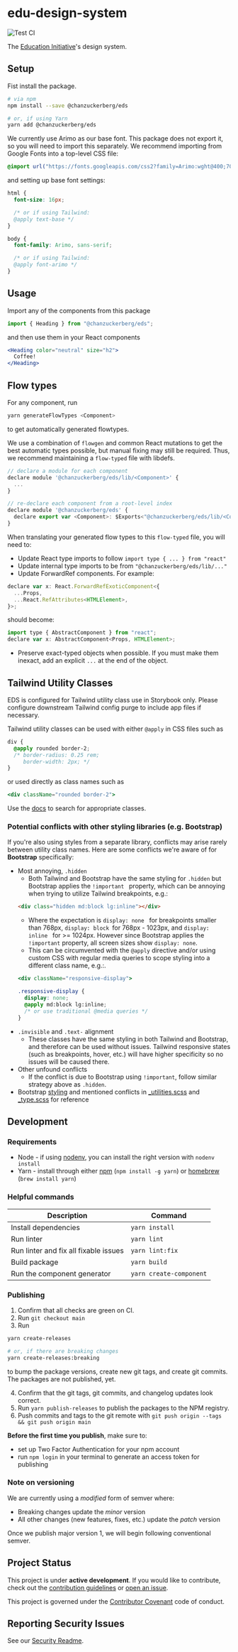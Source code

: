 # edu-design-system

![Test CI](https://github.com/chanzuckerberg/edu-design-system/workflows/Test%20CI/badge.svg)

The [Education Initiative](https://chanzuckerberg.com/education/)'s design system.

## Setup

Fist install the package.

```bash
# via npm
npm install --save @chanzuckerberg/eds

# or, if using Yarn
yarn add @chanzuckerberg/eds
```

We currently use Arimo as our base font. This package does not export it, so you will need to import this separately. We recommend importing from Google Fonts into a top-level CSS file:

```css
@import url("https://fonts.googleapis.com/css2?family=Arimo:wght@400;700&display=swap");
```

and setting up base font settings:

```css
html {
  font-size: 16px;

  /* or if using Tailwind:
  @apply text-base */
}

body {
  font-family: Arimo, sans-serif;

  /* or if using Tailwind:
  @apply font-arimo */
}
```

## Usage

Import any of the components from this package

```js
import { Heading } from "@chanzuckerberg/eds";
```

and then use them in your React components

```jsx
<Heading color="neutral" size="h2">
  Coffee!
</Heading>
```

## Flow types

For any component, run

```bash
yarn generateFlowTypes <Component>
```

to get automatically generated flowtypes.

We use a combination of `flowgen` and common React mutations to get the best automatic types possible, but manual fixing may still be required. Thus, we recommend maintaining a `flow-typed` file with libdefs.

```js
// declare a module for each component
declare module '@chanzuckerberg/eds/lib/<Component>' {
  ...
}

// re-declare each component from a root-level index
declare module '@chanzuckerberg/eds' {
  declare export var <Component>: $Exports<"@chanzuckerberg/eds/lib/<Component>">;
}
```

When translating your generated flow types to this `flow-typed` file, you will need to:

- Update React type imports to follow `import type { ... } from "react"`
- Update internal type imports to be from `"@chanzuckerberg/eds/lib/..."`
- Update ForwardRef components. For example:

```js
declare var x: React.ForwardRefExoticComponent<{
  ...Props,
  ...React.RefAttributes<HTMLElement>,
}>;
```

should become:

```js
import type { AbstractComponent } from "react";
declare var x: AbstractComponent<Props, HTMLElement>;
```

- Preserve exact-typed objects when possible. If you must make them inexact, add an explicit `...` at the end of the object.

## Tailwind Utility Classes

EDS is configured for Tailwind utility class use in Storybook only. Please configure downstream Tailwind config purge to include app files if necessary.

Tailwind utility classes can be used with either `@apply` in CSS files such as

```css
div {
  @apply rounded border-2;
  /* border-radius: 0.25 rem;
     border-width: 2px; */
}
```

or used directly as class names such as

```jsx
<div className="rounded border-2">
```

Use the [docs](https://tailwindcss.com/docs) to search for appropriate classes.

### Potential conflicts with other styling libraries (e.g. Bootstrap)

If you're also using styles from a separate library, conflicts may arise rarely between utility class names. Here are some conflicts we're aware of for **Bootstrap** specifically:

- Most annoying, `.hidden`
  - Both Tailwind and Bootstrap have the same styling for `.hidden` but Bootstrap applies the `!important ` property, which can be annoying when trying to utilize Tailwind breakpoints, e.g.:
  ```html
  <div class="hidden md:block lg:inline"></div>
  ```
  - Where the expectation is `display: none ` for breakpoints smaller than 768px, `display: block `for 768px - 1023px, and `display: inline ` for >= 1024px. However since Bootstrap applies the `!important` property, all screen sizes show `display: none`.
  - This can be circumvented with the `@apply` directive and/or using custom CSS with regular media queries to scope styling into a different class name, e.g.:.
  ```jsx
  <div className="responsive-display">
  ```
  ```css
  .responsive-display {
    display: none;
    @apply md:block lg:inline;
    /* or use traditional @media queries */
  }
  ```
- `.invisible` and `.text-` alignment
  - These classes have the same styling in both Tailwind and Bootstrap, and therefore can be used without issues. Tailwind responsive states (such as breakpoints, hover, etc.) will have higher specificity so no issues will be caused there.
- Other unfound conflicts
  - If the conflict is due to Bootstrap using `!important`, follow similar strategy above as `.hidden`.
- Bootstrap [styling](https://github.com/twbs/bootstrap-sass/tree/master/assets/stylesheets/bootstrap) and mentioned conflicts in [\_utilities.scss](https://github.com/twbs/bootstrap-sass/blob/master/assets/stylesheets/bootstrap/_utilities.scss#L46) and [\_type.scss](https://github.com/twbs/bootstrap-sass/blob/master/assets/stylesheets/bootstrap/_type.scss#L90) for reference

## Development

### Requirements

- Node - if using [nodenv](https://github.com/nodenv/nodenv), you can install the right version with `nodenv install`
- Yarn - install through either [npm](https://docs.npmjs.com/) (`npm install -g yarn`) or [homebrew](https://brew.sh/) (`brew install yarn`)

### Helpful commands

| Description                           | Command                 |
| ------------------------------------- | ----------------------- |
| Install dependencies                  | `yarn install`          |
| Run linter                            | `yarn lint`             |
| Run linter and fix all fixable issues | `yarn lint:fix`         |
| Build package                         | `yarn build`            |
| Run the component generator           | `yarn create-component` |

### Publishing

1. Confirm that all checks are green on CI.
2. Run `git checkout main`
3. Run

```sh
yarn create-releases

# or, if there are breaking changes
yarn create-releases:breaking
```

to bump the package versions, create new git tags, and create git commits. The packages are not published, yet.

4. Confirm that the git tags, git commits, and changelog updates look correct.
5. Run `yarn publish-releases` to publish the packages to the NPM registry.
6. Push commits and tags to the git remote with `git push origin --tags && git push origin main`

**Before the first time you publish**, make sure to:

- set up Two Factor Authentication for your npm account
- run `npm login` in your terminal to generate an access token for publishing

### Note on versioning

We are currently using a _modified_ form of semver where:

- Breaking changes update the _minor_ version
- All other changes (new features, fixes, etc.) update the _patch_ version

Once we publish major version 1, we will begin following conventional semver.

## Project Status

This project is under **active development**. If you would like to contribute, check out the [contribution guidelines](https://github.com/chanzuckerberg/edu-design-system/blob/main/CONTRIBUTING.md) or [open an issue](https://github.com/chanzuckerberg/edu-design-system/issues).

This project is governed under the [Contributor Covenant](https://www.contributor-covenant.org/) code of conduct.

## Reporting Security Issues

See our [Security Readme](https://github.com/chanzuckerberg/edu-design-system/blob/main/SECURITY.md).
